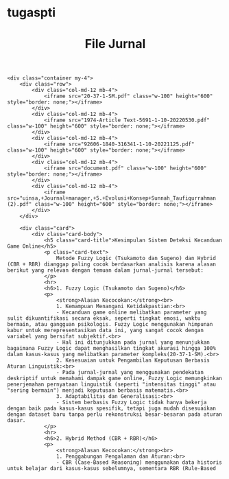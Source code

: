 # tugaspti

<!DOCTYPE html>
<html lang="en">
<head>
    <meta charset="UTF-8">
    <meta name="viewport" content="width=device-width, initial-scale=1.0">
    <title>TUGAS PTI</title>
    <link rel="stylesheet" href="https://cdnjs.cloudflare.com/ajax/libs/font-awesome/4.7.0/css/font-awesome.min.css">
    <link rel="stylesheet" href="https://stackpath.bootstrapcdn.com/bootstrap/4.5.2/css/bootstrap.min.css">
    <link rel="stylesheet" href="template.css"> <!-- Note: Corrected from 'tamplate.css' to 'template.css' -->
</head>
<body>
    <header class="bg-primary text-white text-center py-4">
        <h1>File Jurnal</h1>
    </header>

    <div class="container my-4">
        <div class="row">
            <div class="col-md-12 mb-4">
                <iframe src="20-37-1-SM.pdf" class="w-100" height="600" style="border: none;"></iframe>
            </div>
            <div class="col-md-12 mb-4">
                <iframe src="1974-Article Text-5691-1-10-20220530.pdf" class="w-100" height="600" style="border: none;"></iframe>
            </div>
            <div class="col-md-12 mb-4">
                <iframe src="92606-1840-316341-1-10-20221125.pdf" class="w-100" height="600" style="border: none;"></iframe>
            </div>
            <div class="col-md-12 mb-4">
                <iframe src="document.pdf" class="w-100" height="600" style="border: none;"></iframe>
            </div>
            <div class="col-md-12 mb-4">
                <iframe src="uinsa,+Journal+manager,+5.+Evolusi+Konsep+Sunnah_Taufiqurrahman (2).pdf" class="w-100" height="600" style="border: none;"></iframe>
            </div>
        </div>

        <div class="card">
            <div class="card-body">
                <h5 class="card-title">Kesimpulan Sistem Deteksi Kecanduan Game Online</h5>
                <p class="card-text">
                    Metode Fuzzy Logic (Tsukamoto dan Sugeno) dan Hybrid (CBR + RBR) dianggap paling cocok berdasarkan analisis karena alasan berikut yang relevan dengan temuan dalam jurnal-jurnal tersebut:
                </p>
                <hr>
                <h6>1. Fuzzy Logic (Tsukamoto dan Sugeno)</h6>
                <p>
                    <strong>Alasan Kecocokan:</strong><br>
                    1. Kemampuan Menangani Ketidakpastian:<br>
                    - Kecanduan game online melibatkan parameter yang sulit dikuantifikasi secara eksak, seperti tingkat emosi, waktu bermain, atau gangguan psikologis. Fuzzy Logic menggunakan himpunan kabur untuk merepresentasikan data ini, yang sangat cocok dengan variabel yang bersifat subjektif.<br>
                    - Hal ini ditunjukkan pada jurnal yang menunjukkan bagaimana Fuzzy Logic dapat menghasilkan tingkat akurasi hingga 100% dalam kasus-kasus yang melibatkan parameter kompleks(20-37-1-SM).<br>
                    2. Kesesuaian untuk Pengambilan Keputusan Berbasis Aturan Linguistik:<br>
                    - Pada jurnal-jurnal yang menggunakan pendekatan deskriptif untuk memahami dampak game online, Fuzzy Logic memungkinkan penerjemahan pernyataan linguistik (seperti "intensitas tinggi" atau "sering bermain") menjadi keputusan berbasis matematis.<br>
                    3. Adaptabilitas dan Generalisasi:<br>
                    - Sistem berbasis Fuzzy Logic tidak hanya bekerja dengan baik pada kasus-kasus spesifik, tetapi juga mudah disesuaikan dengan dataset baru tanpa perlu rekonstruksi besar-besaran pada aturan dasar.
                </p>
                <hr>
                <h6>2. Hybrid Method (CBR + RBR)</h6>
                <p>
                    <strong>Alasan Kecocokan:</strong><br>
                    1. Penggabungan Pengalaman dan Aturan:<br>
                    - CBR (Case-Based Reasoning) menggunakan data historis untuk belajar dari kasus-kasus sebelumnya, sementara RBR (Rule-Based

</html>
